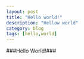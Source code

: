```yaml
---
layout: post
title: "Hello world!"
description: "Hellow world"
category: blog
tags: [hello,world]
---
```

###Hello World!###